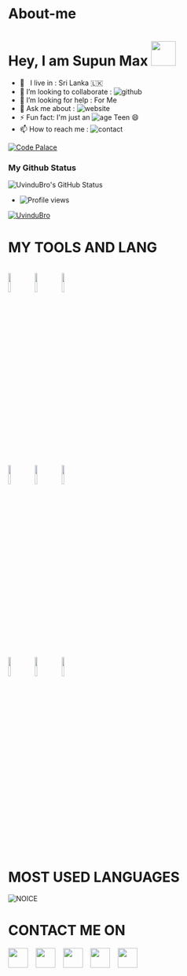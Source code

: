 # About-me
# Hey, I am Supun Max <img src="https://camo.githubusercontent.com/2c8b3670d933220ae3c023fa1d568682975cce3f10799d0d3ff5ecac394b4ee8/68747470733a2f2f6d656469612e67697068792e636f6d2f6d656469612f31326f75664342304d795a31476f2f67697068792e676966" width="50px">


<!-- Your badges
You can use the website to generate badges: https://shields.io/
-->

-  🚶‍ &nbsp; I live in : Sri Lanka 🇱🇰  <br>
-  👯 I’m looking to collaborate : ![github](https://img.shields.io/badge/On-Github-black)  <br>
-  🤔 I’m looking for help : For  Me  <br>
-  💬 Ask me about : ![website](https://img.shields.io/badge/Go%20to-https://www.youtube.com/channel/UCLziWEeJ-VZuUnZaFUIYTOA?sub_confirmation=1) <br>
-  ⚡ Fun fact: I'm just an ![age](https://img.shields.io/badge/Age-15-yellow) Teen 😄
-  📫 How to reach me : ![contact](https://img.shields.io/badge/Contact%20me-On%20Telegram-blue)



[![Code Palace](https://img.shields.io/youtube/channel/subscribers/UCBNsVUq2MLyxDSe62ljjWdQ?label=Uvindu%20Bro&style=social)](https://www.youtube.com/c/UvinduBro/videos)


### My Github Status
![UvinduBro's GitHub Status](https://github-readme-stats.vercel.app/api?username=UvinduBro&theme=dark&show_icons=true)

- ![Profile views](https://gpvc.arturio.dev/UvinduBro)


<p align="left"> <a target="_blank" href="https://github.com/ryo-ma/github-profile-trophy"><img src="https://github-profile-trophy.vercel.app/?username=UvinduBro&theme=alduin" alt="UvinduBro" /></a> </p>













# MY TOOLS AND LANG

<p align ="left">
  <br />
  <code><img width="10%"  src="https://www.vectorlogo.zone/logos/json/json-ar21.svg"></code>
  <code><img width="10%"   src="https://www.vectorlogo.zone/logos/git-scm/git-scm-ar21.svg"></code>
  <code><img width="10%"   src="https://www.vectorlogo.zone/logos/python/python-ar21.svg"></code>
  <br />
  <code><img width="10%"  src="https://www.vectorlogo.zone/logos/mysql/mysql-ar21.svg"></code>
  <code><img width="10%"  src="https://www.vectorlogo.zone/logos/sqlite/sqlite-ar21.svg"></code>
  <code><img width="10%"  src="https://www.vectorlogo.zone/logos/firebase/firebase-ar21.svg"></code>
  <br />
  <code><img width="10%"  src="https://www.vectorlogo.zone/logos/w3_html5/w3_html5-ar21.svg"></code>
  <code><img width="10%"  src="https://www.vectorlogo.zone/logos/github/github-ar21.svg"></code>
  <code><img width="10%"  src="https://www.vectorlogo.zone/logos/gitlab/gitlab-ar21.svg"></code>
  <br>
</p>  



# MOST USED LANGUAGES
![NOICE](https://github-readme-stats.vercel.app/api/top-langs/?username=UvinduBro&theme=dark&show_icons=true)

# CONTACT ME ON

<p align="left">
<a href="https://t.me/Uvindu_Bro" target="blank"><img align="center" src="https://cdn4.iconfinder.com/data/icons/logos-and-brands/512/335_Telegram_logo-256.png"  height="40" width="40" /></a> &nbsp;&nbsp;
<a href="https://www.instagram.com/_____.uvindu._____" target="blank"><img align="center" src="https://cdn2.iconfinder.com/data/icons/social-icons-33/128/Instagram-256.png"  height="40" width="40" /></a> &nbsp;&nbsp;
<a href="https://www.facebook.com/uvindubropage" target="blank"><img align="center" src="https://cdn3.iconfinder.com/data/icons/2018-social-media-logotypes/1000/2018_social_media_popular_app_logo_facebook-256.png" height="40" width="40" /></a> &nbsp;&nbsp;
<a href="https://www.youtube.com/channel/UCBNsVUq2MLyxDSe62ljjWdQ" target="blank"><img align="center" src="https://cdn3.iconfinder.com/data/icons/2018-social-media-logotypes/1000/2018_social_media_popular_app_logo_youtube-256.png" height="40" width="40" /></a> &nbsp;&nbsp;
<a href="https://twitter.com/UvinduBro" target="blank"><img align="center" src="https://cdn2.iconfinder.com/data/icons/social-media-2285/512/1_Twitter_colored_svg-256.png" height="40" width="40" /></a> &nbsp;&nbsp;
</p>
